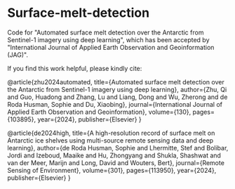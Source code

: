 # Surface-melt-detection
Code for "Automated surface melt detection over the Antarctic from Sentinel-1 imagery using deep learning", which has been accepted by "International Journal of Applied Earth Observation and Geoinformation (JAG)".

If you find this work helpful, please kindly cite:

@article{zhu2024automated,
  title={Automated surface melt detection over the Antarctic from Sentinel-1 imagery using deep learning},
  author={Zhu, Qi and Guo, Huadong and Zhang, Lu and Liang, Dong and Wu, Zherong and de Roda Husman, Sophie and Du, Xiaobing},
  journal={International Journal of Applied Earth Observation and Geoinformation},
  volume={130},
  pages={103895},
  year={2024},
  publisher={Elsevier}
}


@article{de2024high,
  title={A high-resolution record of surface melt on Antarctic ice shelves using multi-source remote sensing data and deep learning},
  author={de Roda Husman, Sophie and Lhermitte, Stef and Bolibar, Jordi and Izeboud, Maaike and Hu, Zhongyang and Shukla, Shashwat and van der Meer, Marijn and Long, David and Wouters, Bert},
  journal={Remote Sensing of Environment},
  volume={301},
  pages={113950},
  year={2024},
  publisher={Elsevier}
}
